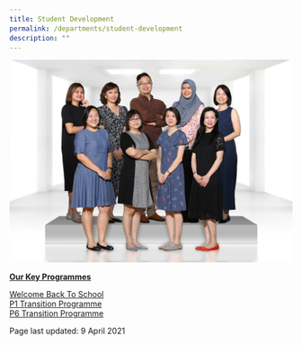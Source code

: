 ```yaml
---
title: Student Development
permalink: /departments/student-development
description: ""
---
```

<img src="/images/sd1.jpg">
<p><u><strong>Our Key Programmes</strong></u></p>
<p><a href="/departments/student-development/welcome-back-to-school" target="">Welcome Back To School</a><br /><a href="/departments/student-development/p1-transition-programme" target="">P1 Transition Programme</a><br /><a href="/departments/student-development/p6-transition-programme" target="">P6 Transition Programme</a></p>
<p>Page last updated: 9 April 2021</p>